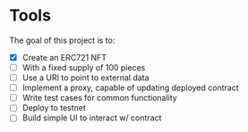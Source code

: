 # Tools

The goal of this project is to:

- [x] Create an ERC721 NFT
- [ ] With a fixed supply of 100 pieces
- [ ] Use a URI to point to external data
- [ ] Implement a proxy, capable of updating deployed contract
- [ ] Write test cases for common functionality
- [ ] Deploy to testnet
- [ ] Build simple UI to interact w/ contract
